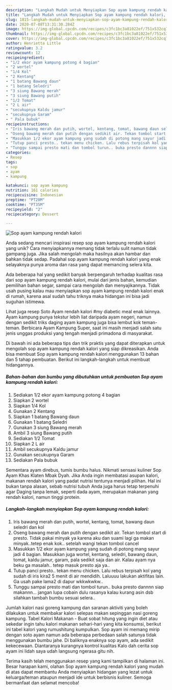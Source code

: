 ```yaml
---
description: "Langkah Mudah untuk Menyiapkan Sop ayam kampung rendah kalori, Bikin Ngiler"
title: "Langkah Mudah untuk Menyiapkan Sop ayam kampung rendah kalori, Bikin Ngiler"
slug: 1815-langkah-mudah-untuk-menyiapkan-sop-ayam-kampung-rendah-kalori-bikin-ngiler
date: 2020-07-08T13:31:30.284Z
image: https://img-global.cpcdn.com/recipes/c3fc1bc3a81022ef/751x532cq70/sop-ayam-kampung-rendah-kalori-foto-resep-utama.jpg
thumbnail: https://img-global.cpcdn.com/recipes/c3fc1bc3a81022ef/751x532cq70/sop-ayam-kampung-rendah-kalori-foto-resep-utama.jpg
cover: https://img-global.cpcdn.com/recipes/c3fc1bc3a81022ef/751x532cq70/sop-ayam-kampung-rendah-kalori-foto-resep-utama.jpg
author: Henrietta Little
ratingvalue: 3.2
reviewcount: 12
recipeingredient:
- "1/2 ekor ayam kampung potong 4 bagian"
- "2 wortel"
- "1/4 Kol"
- "2 Kentang"
- "1 batang Bawang daun"
- "1 batang Seledri"
- "3 siung Bawang merah"
- "3 siung Bawang putih"
- "1/2 Tomat"
- "2 L air"
- "secukupnya Kaldu jamur"
- "secukupnya Garam"
- " Pala bubuk"
recipeinstructions:
- "Iris bawang merah dan putih, wortel, kentang, tomat, bawang daun seledri dan kol"
- "Oseng bawang merah dan putih dengan sedikit air. Tekan tombol start di presto. Tidak pakai minyak ya karena aku dan suami lagi ga makan minyak..tetep enak kok.. setelah wangi tekan tombol cancel"
- "Masukkan 1/2 ekor ayam kampung yang sudah di potong mang sayur jadi 4 bagian. Masukkan juga wortel, kentang, seledri, bawang daun, tomat, kaldu jamur, garam, pala sedikit saja dan air. Kalau ayam nya beku ga masalah.. tetep masuk presto aja ya.."
- "Tutup panci presto.. tekan menu chicken. Lalu rebus terpisah kol yang sudah di iris kira2 5 menit di air mendidih. Laluuuu lakukan aktifitas lain. Ga usah pake lama2 di dapur wkkwkwkw.."
- "Tunggu sampai presto mati dan tombol turun.. buka presto dannnn siap makannn... jangan lupa cobain dulu rasanya kalau kurang asin dsb silahkan tambah bumbu sesuai selera.."
categories:
- Resep
tags:
- sop
- ayam
- kampung

katakunci: sop ayam kampung 
nutrition: 161 calories
recipecuisine: Indonesian
preptime: "PT20M"
cooktime: "PT35M"
recipeyield: "2"
recipecategory: Dessert

---
```



![Sop ayam kampung rendah kalori](https://img-global.cpcdn.com/recipes/c3fc1bc3a81022ef/751x532cq70/sop-ayam-kampung-rendah-kalori-foto-resep-utama.jpg)

Anda sedang mencari inspirasi resep sop ayam kampung rendah kalori yang unik? Cara menyiapkannya memang tidak terlalu sulit namun tidak gampang juga. Jika salah mengolah maka hasilnya akan hambar dan bahkan tidak sedap. Padahal sop ayam kampung rendah kalori yang enak selayaknya punya aroma dan rasa yang dapat memancing selera kita.

Ada beberapa hal yang sedikit banyak berpengaruh terhadap kualitas rasa dari sop ayam kampung rendah kalori, mulai dari jenis bahan, kemudian pemilihan bahan segar, sampai cara mengolah dan menyajikannya. Tidak usah pusing kalau mau menyiapkan sop ayam kampung rendah kalori enak di rumah, karena asal sudah tahu triknya maka hidangan ini bisa jadi suguhan istimewa.

Lihat juga resep Soto Ayam rendah kalori #my diabetic meal enak lainnya. Ayam kampung punya tekstur lebih liat daripada ayam negeri, namun dengan sedikit triks daging ayam kampung juga bisa lembut kok teman-teman. Berbicara Ayam Kampung Super, saat ini masih menjadi salah satu jenis unggas produksi yang tengah menjadi primadona di masyarakat.


Di bawah ini ada beberapa tips dan trik praktis yang dapat diterapkan untuk mengolah sop ayam kampung rendah kalori yang siap dikreasikan. Anda bisa membuat Sop ayam kampung rendah kalori menggunakan 13 bahan dan 5 tahap pembuatan. Berikut ini langkah-langkah untuk membuat hidangannya.

<!--inarticleads1-->

##### Bahan-bahan dan bumbu yang dibutuhkan untuk pembuatan Sop ayam kampung rendah kalori:

1. Sediakan 1/2 ekor ayam kampung potong 4 bagian
1. Siapkan 2 wortel
1. Siapkan 1/4 Kol
1. Gunakan 2 Kentang
1. Siapkan 1 batang Bawang daun
1. Gunakan 1 batang Seledri
1. Gunakan 3 siung Bawang merah
1. Ambil 3 siung Bawang putih
1. Sediakan 1/2 Tomat
1. Siapkan 2 L air
1. Ambil secukupnya Kaldu jamur
1. Gunakan secukupnya Garam
1. Sediakan  Pala bubuk


Sementara ayam direbus, tumis bumbu halus. Nikmati sensasi kuliner Sop Ayam Khas Klaten Mbak Dyah. Jika Anda ingin membatasi asupan kalori, makanan rendah kalori yang padat nutrisi tentunya menjadi pilihan. Hal ini bukan tanpa alasan, sebab nutrisi tubuh Anda juga harus tetap terpenuhi agar Daging tanpa lemak, seperti dada ayam, merupakan makanan yang rendah kalori, namun tinggi protein. 

<!--inarticleads2-->

##### Langkah-langkah menyiapkan Sop ayam kampung rendah kalori:

1. Iris bawang merah dan putih, wortel, kentang, tomat, bawang daun seledri dan kol
1. Oseng bawang merah dan putih dengan sedikit air. Tekan tombol start di presto. Tidak pakai minyak ya karena aku dan suami lagi ga makan minyak..tetep enak kok.. setelah wangi tekan tombol cancel
1. Masukkan 1/2 ekor ayam kampung yang sudah di potong mang sayur jadi 4 bagian. Masukkan juga wortel, kentang, seledri, bawang daun, tomat, kaldu jamur, garam, pala sedikit saja dan air. Kalau ayam nya beku ga masalah.. tetep masuk presto aja ya..
1. Tutup panci presto.. tekan menu chicken. Lalu rebus terpisah kol yang sudah di iris kira2 5 menit di air mendidih. Laluuuu lakukan aktifitas lain. Ga usah pake lama2 di dapur wkkwkwkw..
1. Tunggu sampai presto mati dan tombol turun.. buka presto dannnn siap makannn... jangan lupa cobain dulu rasanya kalau kurang asin dsb silahkan tambah bumbu sesuai selera..


Jumlah kalori nasi goreng kampung dan saranan aktiviti yang boleh dilakukan untuk membakar kalori selepas makan sepinggan nasi goreng kampung. Tabel Kalori Makanan - Buat sobat hitung yang ingin diet atau sekedar ingin tahu kalori makanan sehari-hari yang kita konsumsi, berikut ini tabel kalori yang rumushitung kumpulkan. Sop ayam ini memang mirip dengan soto ayam namun ada beberapa perbedaan salah satunya tidak menggunakan bumbu jahe. Di baliknya enaknya sop ayam, ada sedikit kekecewaan. Diantaranya kurangnya kontrol kualitas Kalo dah cerita sop ayam ini lidah saya udah langsung ngerasa gitu nih. 

Terima kasih telah menggunakan resep yang kami tampilkan di halaman ini. Besar harapan kami, olahan Sop ayam kampung rendah kalori yang mudah di atas dapat membantu Anda menyiapkan hidangan yang lezat untuk keluarga/teman ataupun menjadi ide untuk berbisnis kuliner. Semoga bermanfaat dan selamat mencoba!
